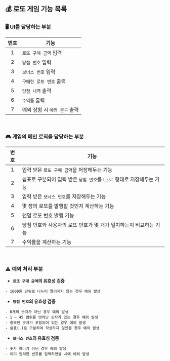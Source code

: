 ## 💰 로또 게임 기능 목록

### 🖥 UI를 담당하는 부분
| 번호  | 기능                    |
|:---:|-----------------------|
|  1  | ```로또 구매 금액``` 입력     |
|  2  | ```당첨 번호``` 입력        |
|  3  | ```보너스 번호``` 입력       |
|  4  | ```구매한 로또 번호``` 출력    |
|  5  | ```당첨 내역``` 출력        |
|  6  | ```수익률``` 출력          |
|  7  | 예외 상황 시 ```에러 문구``` 출력 |  
  
<br/>

### 🎮 게임의 메인 로직을 담당하는 부분
| 번호  | 기능                                                  |
|:---:|-----------------------------------------------------|
|  1  | 입력 받은 ```로또 구매 금액```을 저장해두는 기능                      |
|  2  | 쉼표로 구분되어 입력 받은 ```당첨 번호```를 ```List``` 형태로 저장해두는 기능 |
|  3  | 입력 받은 ```보너스 번호```를 저장해두는 기능                        |
|  4  | 몇 장의 로또를 발행할 것인지 계산하는 기능                            |
|  5  | 랜덤 로또 번호 발행 기능                                      |
|  6  | 당첨 번호와 사용자의 로또 번호가 몇 개가 일치하는지 비교하는 기능               |
|  7  | 수익률을 계산하는 기능                                        |

<br/>

### ⚠️ 예외 처리 부분

- **```로또 구매 금액```의 유효성 검증**
```
- 1000원 단위로 나누어 떨어지지 않는 경우 예외 발생
```

- **```당첨 번호```의 유효성 검증**
```
- 6개의 숫자가 아닌 경우 예외 발생
- 1 ~ 45 범위를 벗어난 숫자가 있는 경우 예외 발생 
- 중복된 숫자가 포함되어 있는 경우 예외 발생      
- 쉼표(,)로 구분하여 작성하지 않았을 경우 예외 발생 
```

- **```보너스 번호```의 유효성 검증**
```
- 숫자 하나가 아닌 경우 예외 발생
- 이미 입력한 번호를 입력하였을 시에 예외 발생
```

